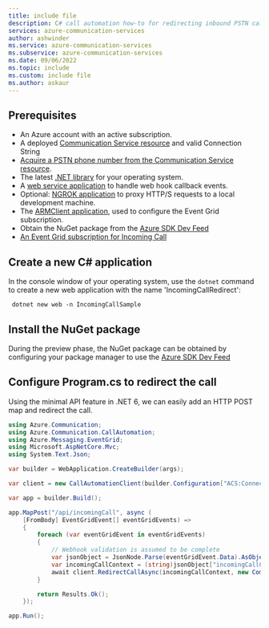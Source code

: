 ```yaml
---
title: include file
description: C# call automation how-to for redirecting inbound PSTN calls
services: azure-communication-services
author: ashwinder
ms.service: azure-communication-services
ms.subservice: azure-communication-services
ms.date: 09/06/2022
ms.topic: include
ms.custom: include file
ms.author: askaur
---
```


## Prerequisites

- An Azure account with an active subscription.
- A deployed [Communication Service resource](../../../quickstarts/create-communication-resource.md) and valid Connection String
- [Acquire a PSTN phone number from the Communication Service resource](../../../quickstarts/telephony/get-phone-number.md).
- The latest [.NET library](https://dotnet.microsoft.com/download/dotnet-core) for your operating system.
- A [web service application](/aspnet/core/web-api) to handle web hook callback events.
- Optional: [NGROK application](https://ngrok.com/) to proxy HTTP/S requests to a local development machine.
- The [ARMClient application](https://github.com/projectkudu/ARMClient), used to configure the Event Grid subscription.
- Obtain the NuGet package from the [Azure SDK Dev Feed](https://github.com/Azure/azure-sdk-for-net/blob/main/CONTRIBUTING.md#nuget-package-dev-feed)
- [An Event Grid subscription for Incoming Call](../../../../how-tos/call-automation-sdk/subscribe-to-incoming-call.md)

## Create a new C# application

In the console window of your operating system, use the `dotnet` command to create a new web application with the name 'IncomingCallRedirect':

```console
 dotnet new web -n IncomingCallSample 
```

## Install the NuGet package

During the preview phase, the NuGet package can be obtained by configuring your package manager to use the [Azure SDK Dev Feed](https://github.com/Azure/azure-sdk-for-net/blob/main/CONTRIBUTING.md#nuget-package-dev-feed)

## Configure Program.cs to redirect the call

Using the minimal API feature in .NET 6, we can easily add an HTTP POST map and redirect the call.
```csharp
using Azure.Communication;
using Azure.Communication.CallAutomation;
using Azure.Messaging.EventGrid;
using Microsoft.AspNetCore.Mvc;
using System.Text.Json;

var builder = WebApplication.CreateBuilder(args);

var client = new CallAutomationClient(builder.Configuration["ACS:ConnectionString"]);

var app = builder.Build();

app.MapPost("/api/incomingCall", async (
    [FromBody] EventGridEvent[] eventGridEvents) =>
    {
        foreach (var eventGridEvent in eventGridEvents)
        {
            // Webhook validation is assumed to be complete
            var jsonObject = JsonNode.Parse(eventGridEvent.Data).AsObject();
            var incomingCallContext = (string)jsonObject["incomingCallContext"];
            await client.RedirectCallAsync(incomingCallContext, new CommunicationUserIdentifier("<INSERT_ACS_ID>"));
        }

        return Results.Ok();
    });

app.Run();
```
